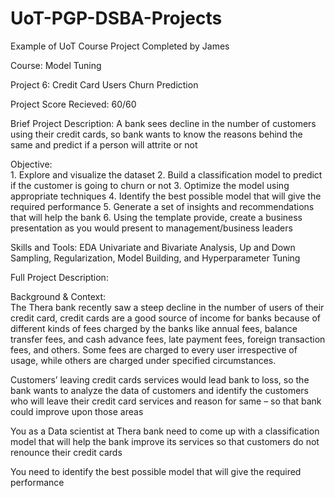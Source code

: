 # UoT-PGP-DSBA-Projects

Example of UoT Course Project Completed by James

Course: Model Tuning 

Project 6: Credit Card Users Churn Prediction

Project Score Recieved: 60/60

Brief Project Description: A bank sees decline in the number of customers using their credit cards, so bank wants to know the reasons behind the same and predict if a person will attrite or not

Objective:	
	1. Explore and visualize the dataset
	2. Build a classification model to predict if the customer is going to churn or not
	3. Optimize the model using appropriate techniques
  4. Identify the best possible model that will give the required performance
  5. Generate a set of insights and recommendations that will help the bank
  6. Using the template provide, create a business presentation as you would present to management/business leaders

Skills and Tools: EDA Univariate and Bivariate Analysis, Up and Down Sampling, Regularization, Model Building, and Hyperparameter Tuning

Full Project Description:

Background & Context:  
The Thera bank recently saw a steep decline in the number of users of their credit card, credit cards are a good source of income for banks because of different kinds of fees charged by the banks like annual fees, balance transfer fees, and cash advance fees, late payment fees, foreign transaction fees, and others. Some fees are charged to every user irrespective of usage, while others are charged under specified circumstances.

Customers’ leaving credit cards services would lead bank to loss, so the bank wants to analyze the data of customers and identify the customers who will leave their credit card services and reason for same – so that bank could improve upon those areas

You as a Data scientist at Thera bank need to come up with a classification model that will help the bank improve its services so that customers do not renounce their credit cards

You need to identify the best possible model that will give the required performance
